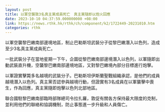 ```yaml
---
layout: post
title: 以軍空襲致3名真主黨成員死亡　真主黨隨即以炮火回應
date: 2023-10-10 04:37:59.000000000 +08:00
link: https://news.rthk.hk/rthk/ch/component/k2/1722449-20231010.htm
categories: rthk
---
```


以軍空襲黎巴嫩南部邊境地區，制止巴勒斯坦武裝分子從黎巴嫩潛入以色列，造成至少3名真主黨成員死亡。

一批武裝分子在當地星期一下午，企圖從黎巴嫩南部邊境潛入以色列，以軍隨即出動武裝直升機，空襲黎巴嫩南部邊境地區，又對黎巴嫩境內部分目標進行炮擊。

以軍證實擊斃多名越境的武裝分子。巴勒斯坦伊斯蘭聖戰組織承認，是他們的成員越境潛入以色列。真主黨否認參與越境行動，但證實有3名成員在以軍襲擊中喪生，作為回應，真主黨隨即炮擊以色列北部地區。

聯合國駐黎巴嫩南部臨時部隊總司令拉扎羅，敦促有關各方保持最大限度的克制，並利用他們的聯絡和協調機制，防止事態進一步升級和人員傷亡。
